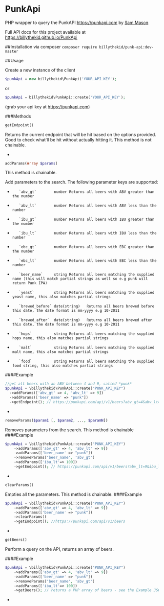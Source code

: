 # PunkApi
PHP wrapper to query the PunkAPI https://punkapi.com by [Sam Mason](https://twitter.com/samjbmason)

Full API docs for this project available at https://billythekid.github.io/PunkApi

##Installation
via composer `composer require billythekid/punk-api:dev-master`

##Usage

Create a new instance of the client
```php
$punkApi = new billythekid\PunkApi('YOUR_API_KEY');
```
or
```php
$punkApi = billythekid\PunkApi::create('YOUR_API_KEY');
```
(grab your api key at https://punkapi.com)

###Methods

```php
getEndpoint()
```
Returns the current endpoint that will be hit based on the options provided. Good to check what'll be hit without actually hitting it.
This method is not chainable.

-
```php
addParams(Array $params)
```
This method is chainable.

Add parameters to the search. The following parameter keys are supported:
*        `abv_gt`        number	Returns all beers with ABV greater than the number
*        `abv_lt`        number	Returns all beers with ABV less than the number
*        `ibu_gt`        number	Returns all beers with IBU greater than the number
*        `ibu_lt`        number	Returns all beers with IBU less than the number
*        `ebc_gt`        number	Returns all beers with EBC greater than the number
*        `ebc_lt`        number	Returns all beers with EBC less than the number
*        `beer_name`     string	Returns all beers matching the supplied name (this will match partial strings as well so e.g punk will return Punk IPA)
*        `yeast`         string	Returns all beers matching the supplied yeast name, this also matches partial strings
*        `brewed_before` date(string)	Returns all beers brewed before this date, the date format is mm-yyyy e.g 10-2011
*        `brewed_after`  date(string)	Returns all beers brewed after this date, the date format is mm-yyyy e.g 10-2011
*        `hops`          string	Returns all beers matching the supplied hops name, this also matches partial strings
*        `malt`          string	Returns all beers matching the supplied malt name, this also matches partial strings
*        `food`          string	Returns all beers matching the supplied food string, this also matches partial strings

####Example
```php
//get all beers with an ABV between 4 and 9, called *punk*
$punkApi = \billythekid\PunkApi::create("PUNK_API_KEY")
  ->addParams(['abv_gt' => 4, 'abv_lt' => 9])
  ->addParams(['beer_name' => "punk"])
  ->getEndpoint(); // https://punkapi.com/api/v1/beers?abv_gt=4&abv_lt=9&beer_name=punk
```

-
```php
removeParams($param1 [, $param2, ..., $paramN])
```
Removes parameters from the search. This method is chainable
####Example
```php
$punkApi = \billythekid\PunkApi::create("PUNK_API_KEY")
    ->addParams(['abv_gt' => 4, 'abv_lt' => 9])
    ->addParams(['beer_name' => "punk"])
    ->removeParams('beer_name', 'abv_gt')
    ->addParams(['ibu_lt'=> 100])
    ->getEndpoint(); // https://punkapi.com/api/v1/beers?abv_lt=9&ibu_lt=100
```

-

```php
clearParams()
```
Empties all the parameters. This method is chainable.
####Example
```php
$punkApi = \billythekid\PunkApi::create("PUNK_API_KEY")
    ->addParams(['abv_gt' => 4, 'abv_lt' => 9])
    ->addParams(['beer_name' => "punk"])
    ->clearParams()
    ->getEndpoint(); //https://punkapi.com/api/v1/beers
```
-
```php
getBeers()
```
Perform a query on the API, returns an array of beers.

####Example
```php
$punkApi = \billythekid\PunkApi::create("PUNK_API_KEY")
    ->addParams(['abv_gt' => 4, 'abv_lt' => 9])
    ->addParams(['beer_name' => "punk"])
    ->removeParams('beer_name', 'abv_gt')
    ->addParams(['ibu_lt'=> 100])
    ->getBeers(); // returns a PHP array of beers - see the Example JSON Response at https://punkapi.com/documentation
```
-
